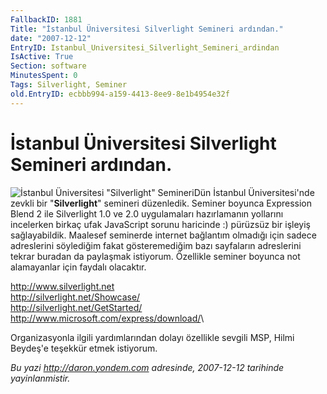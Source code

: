 ```yaml
---
FallbackID: 1881
Title: "İstanbul Üniversitesi Silverlight Semineri ardından."
date: "2007-12-12"
EntryID: Istanbul_Universitesi_Silverlight_Semineri_ardindan
IsActive: True
Section: software
MinutesSpent: 0
Tags: Silverlight, Seminer
old.EntryID: ecbbb994-a159-4413-8ee9-8e1b4954e32f
---
```

# İstanbul Üniversitesi Silverlight Semineri ardından.
![İstanbul Üniversitesi "Silverlight"
Semineri](media/Istanbul_Universitesi_Silverlight_Semineri_ardindan/11122007_1.jpg)Dün
İstanbul Üniversitesi'nde zevkli bir "**Silverlight**" semineri
düzenledik. Seminer boyunca Expression Blend 2 ile Silverlight 1.0 ve
2.0 uygulamaları hazırlamanın yollarını incelerken birkaç ufak
JavaScript sorunu haricinde :) pürüzsüz bir işleyiş sağlayabildik.
Maalesef seminerde internet bağlantım olmadığı için sadece adreslerini
söylediğim fakat gösteremediğim bazı sayfaların adreslerini tekrar
buradan da paylaşmak istiyorum. Özellikle seminer boyunca not
alamayanlar için faydalı olacaktır.

<http://www.silverlight.net>\
 <http://silverlight.net/Showcase/>\
 <http://silverlight.net/GetStarted/>\
 <http://www.microsoft.com/express/download/>\

Organizasyonla ilgili yardımlarından dolayı özellikle sevgili MSP, Hilmi
Beydeş'e teşekkür etmek istiyorum.



*Bu yazi http://daron.yondem.com adresinde, 2007-12-12 tarihinde yayinlanmistir.*
